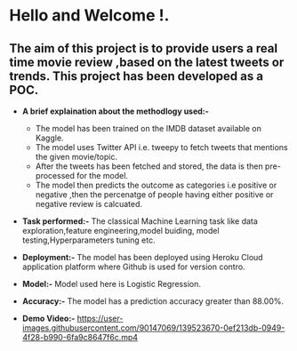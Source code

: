 
# Hello and Welcome !.
## The aim of this project is to provide users a real time movie review ,based on the latest tweets or trends. This project has been developed as a POC.


- __A brief explaination about the methodlogy used:-__
   - The model has been trained on the IMDB dataset available on Kaggle.
   - The model uses Twitter API i.e. tweepy to fetch tweets that mentions the given movie/topic.
   - After the tweets has been fetched and stored, the data is then pre-processed for the model.
   - The model then predicts the outcome as categories i.e positive or negative ,then the percenatge of people having either positive or negative review is calcuated.


- __Task performed:-__
The classical Machine Learning task like data exploration,feature engineering,model buiding, model testing,Hyperparameters tuning etc.
- __Deployment:-__
The model has been deployed using Heroku Cloud application platform where Github is used for version contro.
- __Model:-__
Model used here is Logistic Regression.
- __Accuracy:-__
The model has a prediction accuracy greater than 88.00%.


- __Demo Video:-__
https://user-images.githubusercontent.com/90147069/139523670-0ef213db-0949-4f28-b990-6fa9c8647f6c.mp4

